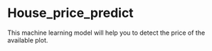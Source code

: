 # House_price_predict
This machine learning model will help you to detect the price of the available plot.  
